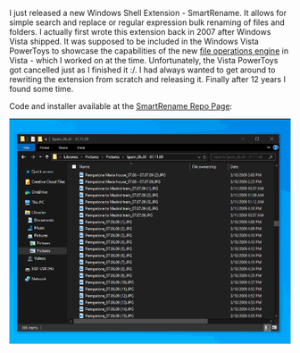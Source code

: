 I just released a new Windows Shell Extension - SmartRename.  It allows for simple search and replace or regular expression bulk renaming of files and folders.  I actually first wrote this extension back in 2007 after Windows Vista shipped.  It was supposed to be included in the Windows Vista PowerToys to showcase the capabilities of the new [file operations engine](https://docs.microsoft.com/en-us/windows/win32/api/shobjidl_core/nn-shobjidl_core-ifileoperation) in Vista - which I worked on at the time.  Unfortunately, the Vista PowerToys got cancelled just as I finished it :/.  I had always wanted to get around to rewriting the extension from scratch and releasing it.  Finally after 12 years I found some time.

Code and installer available at the [SmartRename Repo Page](https://github.com/chrdavis/SmartRename):


![Smart Rename Demo](/assets/images/SmartRenameDemo.gif)
